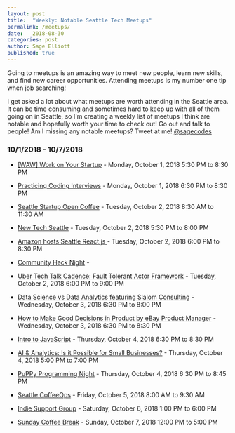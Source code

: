 ```yaml
---
layout: post
title:  "Weekly: Notable Seattle Tech Meetups"
permalink: /meetups/
date:   2018-08-30
categories: post
author: Sage Elliott
published: true
---
```



Going to meetups is an amazing way to meet new people, learn new skills, and find new career opportunities. Attending meetups is my number one tip when job searching!

I get asked a lot about what meetups are worth attending in the Seattle area. It can be time consuming and sometimes hard to keep up with all of them going on in Seattle, so I'm creating a weekly list of meetups I think are notable and hopefully worth your time to check out! Go out and talk to people! Am I missing any notable meetups? Tweet at me! [@sagecodes]({{site.twitter}})


### 10/1/2018 - 10/7/2018

- [[WAW] Work on Your Startup](https://www.meetup.com/WorkAfterWork/events/255011848/) - Monday, October 1, 2018
5:30 PM to 8:30 PM

- [Practicing Coding Interviews](https://www.meetup.com/PSPPython/events/254280032/) - Monday, October 1, 2018
6:30 PM to 8:30 PM

- [Seattle Startup Open Coffee](https://www.meetup.com/Seattle-Startups-Open-Coffee/events/254766849/) - Tuesday, October 2, 2018
8:30 AM to 11:30 AM

- [New Tech Seattle](https://www.meetup.com/NewTechSeattle/events/249301505/) - Tuesday, October 2, 2018
5:30 PM to 8:00 PM

- [Amazon hosts Seattle React.js ](https://www.meetup.com/seattle-react-js/events/254713205/) - Tuesday, October 2, 2018
6:00 PM to 8:30 PM

- [Community Hack Night](https://www.meetup.com/seattlejshackers/events/253802901/) - 

- [Uber Tech Talk Cadence: Fault Tolerant Actor Framework](https://www.meetup.com/aittg-seattle/events/255069930/) - Tuesday, October 2, 2018
6:00 PM to 9:00 PM

- [Data Science vs Data Analytics featuring Slalom Consulting](https://www.meetup.com/Seattle-Data-Science/events/255004464/) - Wednesday, October 3, 2018
6:30 PM to 8:00 PM

- [How to Make Good Decisions in Product by eBay Product Manager](https://www.meetup.com/product-management-seattle/events/253841165/) - Wednesday, October 3, 2018
6:30 PM to 8:30 PM

- [Intro to JavaScript](https://www.meetup.com/Learn-Code-Seattle/events/253466491/) - Thursday, October 4, 2018
6:30 PM to 8:30 PM

- [AI & Analytics: Is it Possible for Small Businesses?](https://www.meetup.com/meetup-datascience/events/250629258/) - Thursday, October 4, 2018
5:00 PM to 7:00 PM

- [PuPPy Programming Night](https://www.meetup.com/PSPPython/events/255081312/) - Thursday, October 4, 2018
6:30 PM to 8:45 PM

- [Seattle CoffeeOps](https://www.meetup.com/Seattle-CoffeeOps/events/254565561/) - Friday, October 5, 2018
8:00 AM to 9:30 AM

- [Indie Support Group](https://www.meetup.com/SeattleIndies/events/254741654/) - Saturday, October 6, 2018
1:00 PM to 6:00 PM

- [Sunday Coffee Break](https://www.meetup.com/seattlejshackers/events/253802902/) - Sunday, October 7, 2018
12:00 PM to 5:00 PM
